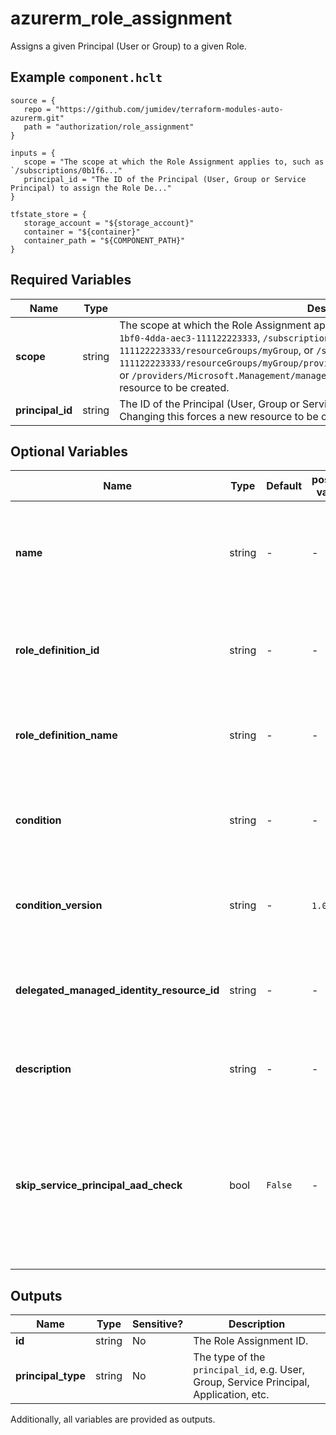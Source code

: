 # azurerm_role_assignment

Assigns a given Principal (User or Group) to a given Role.

## Example `component.hclt`

```hcl
source = {
   repo = "https://github.com/jumidev/terraform-modules-auto-azurerm.git"   
   path = "authorization/role_assignment"   
}

inputs = {
   scope = "The scope at which the Role Assignment applies to, such as `/subscriptions/0b1f6..."   
   principal_id = "The ID of the Principal (User, Group or Service Principal) to assign the Role De..."   
}

tfstate_store = {
   storage_account = "${storage_account}"   
   container = "${container}"   
   container_path = "${COMPONENT_PATH}"   
}

```

## Required Variables

| Name | Type |  Description |
| ---- | --------- |  ----------- |
| **scope** | string |  The scope at which the Role Assignment applies to, such as `/subscriptions/0b1f6471-1bf0-4dda-aec3-111122223333`, `/subscriptions/0b1f6471-1bf0-4dda-aec3-111122223333/resourceGroups/myGroup`, or `/subscriptions/0b1f6471-1bf0-4dda-aec3-111122223333/resourceGroups/myGroup/providers/Microsoft.Compute/virtualMachines/myVM`, or `/providers/Microsoft.Management/managementGroups/myMG`. Changing this forces a new resource to be created. | 
| **principal_id** | string |  The ID of the Principal (User, Group or Service Principal) to assign the Role Definition to. Changing this forces a new resource to be created. | 

## Optional Variables

| Name | Type |  Default  |  possible values |  Description |
| ---- | --------- |  ----------- | ----------- | ----------- |
| **name** | string |  -  |  -  |  A unique UUID/GUID for this Role Assignment - one will be generated if not specified. Changing this forces a new resource to be created. | 
| **role_definition_id** | string |  -  |  -  |  The Scoped-ID of the Role Definition. Changing this forces a new resource to be created. Conflicts with `role_definition_name`. | 
| **role_definition_name** | string |  -  |  -  |  The name of a built-in Role. Changing this forces a new resource to be created. Conflicts with `role_definition_id`. | 
| **condition** | string |  -  |  -  |  The condition that limits the resources that the role can be assigned to. Changing this forces a new resource to be created. | 
| **condition_version** | string |  -  |  `1.0`, `2.0`  |  The version of the condition. Possible values are `1.0` or `2.0`. Changing this forces a new resource to be created. | 
| **delegated_managed_identity_resource_id** | string |  -  |  -  |  The delegated Azure Resource Id which contains a Managed Identity. Changing this forces a new resource to be created. | 
| **description** | string |  -  |  -  |  The description for this Role Assignment. Changing this forces a new resource to be created. | 
| **skip_service_principal_aad_check** | bool |  `False`  |  -  |  If the `principal_id` is a newly provisioned `Service Principal` set this value to `true` to skip the `Azure Active Directory` check which may fail due to replication lag. This argument is only valid if the `principal_id` is a `Service Principal` identity. Defaults to `false`. | 



## Outputs

| Name | Type | Sensitive? | Description |
| ---- | ---- | --------- | --------- |
| **id** | string | No  | The Role Assignment ID. | 
| **principal_type** | string | No  | The type of the `principal_id`, e.g. User, Group, Service Principal, Application, etc. | 

Additionally, all variables are provided as outputs.

